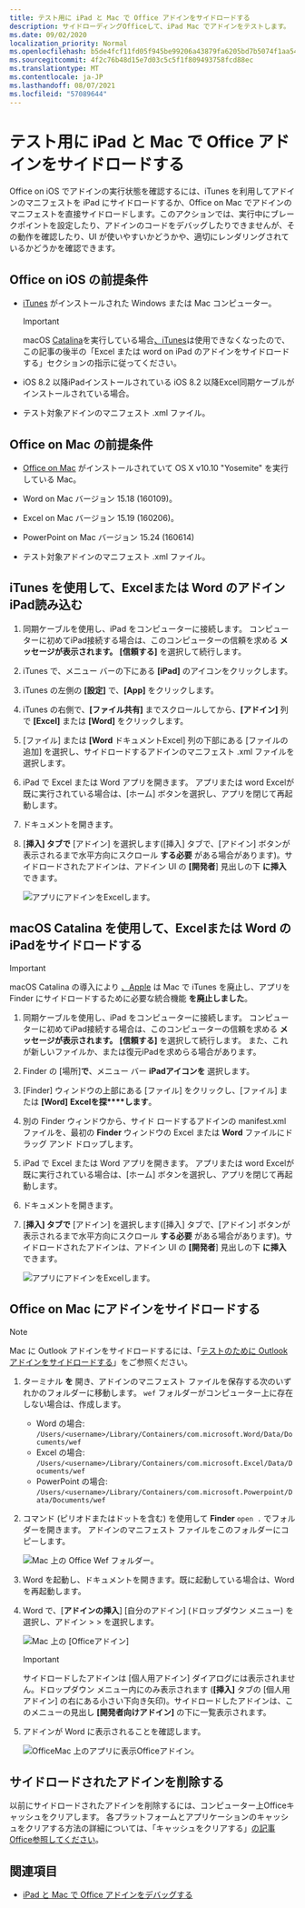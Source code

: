 ```yaml
---
title: テスト用に iPad と Mac で Office アドインをサイドロードする
description: サイドローディングOfficeして、iPad Mac でアドインをテストします。
ms.date: 09/02/2020
localization_priority: Normal
ms.openlocfilehash: b5de4fcf11fd05f945be99206a43879fa6205bd7b5074f1aa542528adc7a5772
ms.sourcegitcommit: 4f2c76b48d15e7d03c5c5f1f809493758fcd88ec
ms.translationtype: MT
ms.contentlocale: ja-JP
ms.lasthandoff: 08/07/2021
ms.locfileid: "57089644"
---
```

# <a name="sideload-office-add-ins-on-ipad-and-mac-for-testing"></a>テスト用に iPad と Mac で Office アドインをサイドロードする

Office on iOS でアドインの実行状態を確認するには、iTunes を利用してアドインのマニフェストを iPad にサイドロードするか、Office on Mac でアドインのマニフェストを直接サイドロードします。このアクションでは、実行中にブレークポイントを設定したり、アドインのコードをデバッグしたりできませんが、その動作を確認したり、UI が使いやすいかどうかや、適切にレンダリングされているかどうかを確認できます。

## <a name="prerequisites-for-office-on-ios"></a>Office on iOS の前提条件

- [iTunes](https://www.apple.com/itunes/download/) がインストールされた Windows または Mac コンピューター。
  > [!IMPORTANT]
  > macOS [Catalina](#sideload-an-add-in-on-excel-or-word-on-ipad-using-macos-catalina)を実行している場合[、iTunes](https://support.apple.com/HT210200)は使用できなくなったので、この記事の後半の「Excel または word on iPad のアドインをサイドロードする」セクションの指示に従ってください。

- iOS 8.2 以降iPadインストールされている iOS [](https://apps.apple.com/app/microsoft-excel/id586683407) 8.2 以降Excel同期ケーブルがインストールされている場合。 [](https://apps.apple.com/app/microsoft-word/id586447913)

- テスト対象アドインのマニフェスト .xml ファイル。

## <a name="prerequisites-for-office-on-mac"></a>Office on Mac の前提条件

- [Office on Mac](https://products.office.com/buy/compare-microsoft-office-products?tab=omac) がインストールされていて OS X v10.10 "Yosemite" を実行している Mac。

- Word on Mac バージョン 15.18 (160109)。

- Excel on Mac バージョン 15.19 (160206)。

- PowerPoint on Mac バージョン 15.24 (160614)

- テスト対象アドインのマニフェスト .xml ファイル。

## <a name="sideload-an-add-in-on-excel-or-word-on-ipad-using-itunes"></a>iTunes を使用して、Excelまたは Word のアドインiPad読み込む

1. 同期ケーブルを使用し、iPad をコンピューターに接続します。 コンピューターに初めてiPad接続する場合は、このコンピューターの信頼を求める **メッセージが表示されます。** **[信頼する]** を選択して続行します。

2. iTunes で、メニュー バーの下にある **[iPad]** のアイコンをクリックします。

3. iTunes の左側の **[設定]** で、**[App]** をクリックします。

4. iTunes の右側で、**[ファイル共有]** までスクロールしてから、**[アドイン]** 列で **[Excel]** または **[Word]** をクリックします。

5. [ファイル] または **[Word** ドキュメントExcel] 列の下部にある [ファイルの追加] を選択し、サイドロードするアドインのマニフェスト .xml ファイルを選択します。

6. iPad で Excel または Word アプリを開きます。 アプリまたは word Excelが既に実行されている場合は、[ホーム] ボタンを選択し、アプリを閉じて再起動します。

7. ドキュメントを開きます。

8. [**挿入] タブで**  [アドイン] を選択します([挿入] タブで、[アドイン] ボタンが表示されるまで水平方向にスクロール **する必要** がある場合があります)。サイドロードされたアドインは、アドイン UI の **[開発者**] 見出しの下 **に挿入** できます。

    ![アプリにアドインをExcelします。](../images/excel-insert-add-in.png)

## <a name="sideload-an-add-in-on-excel-or-word-on-ipad-using-macos-catalina"></a>macOS Catalina を使用して、Excelまたは Word のiPadをサイドロードする

> [!IMPORTANT]
> macOS Catalina の導入により [、Apple](https://support.apple.com/HT210200) は Mac で iTunes を廃止し、アプリを Finder にサイドロードするために必要な統合機能 **を廃止しました**。

1. 同期ケーブルを使用し、iPad をコンピューターに接続します。 コンピューターに初めてiPad接続する場合は、このコンピューターの信頼を求める **メッセージが表示されます。** **[信頼する]** を選択して続行します。 また、これが新しいファイルか、または復元iPadを求めらる場合があります。

2. Finder の [場所]**で**、メニュー バー **iPadアイコンを** 選択します。

3. [Finder] ウィンドウの上部にある [ファイル] をクリックし、[ファイル] または **[Word]** **Excelを探****します**。

4. 別の Finder ウィンドウから、サイド ロードするアドインの manifest.xml ファイルを、最初の **Finder** ウィンドウの Excel または **Word** ファイルにドラッグ アンド ドロップします。

5. iPad で Excel または Word アプリを開きます。 アプリまたは word Excelが既に実行されている場合は、[ホーム] ボタンを選択し、アプリを閉じて再起動します。

6. ドキュメントを開きます。

7. [**挿入] タブで**  [アドイン] を選択します([挿入] タブで、[アドイン] ボタンが表示されるまで水平方向にスクロール **する必要** がある場合があります)。サイドロードされたアドインは、アドイン UI の **[開発者**] 見出しの下 **に挿入** できます。

    ![アプリにアドインをExcelします。](../images/excel-insert-add-in.png)

## <a name="sideload-an-add-in-in-office-on-mac"></a>Office on Mac にアドインをサイドロードする

> [!NOTE]
> Mac に Outlook アドインをサイドロードするには、「[テストのために Outlook アドインをサイドロードする](../outlook/sideload-outlook-add-ins-for-testing.md)」をご参照ください。

1. ターミナル **を** 開き、アドインのマニフェスト ファイルを保存する次のいずれかのフォルダーに移動します。 `wef` フォルダーがコンピューター上に存在しない場合は、作成します。

    - Word の場合: `/Users/<username>/Library/Containers/com.microsoft.Word/Data/Documents/wef`
    - Excel の場合: `/Users/<username>/Library/Containers/com.microsoft.Excel/Data/Documents/wef`
    - PowerPoint の場合: `/Users/<username>/Library/Containers/com.microsoft.Powerpoint/Data/Documents/wef`

2. コマンド (ピリオドまたはドットを含む) を使用して **Finder** `open .` でフォルダーを開きます。 アドインのマニフェスト ファイルをこのフォルダーにコピーします。

    ![Mac 上の Office Wef フォルダー。](../images/all-my-files.png)

3. Word を起動し、ドキュメントを開きます。既に起動している場合は、Word を再起動します。

4. Word で、[**アドインの挿入**] [自分のアドイン] (ドロップダウン メニュー) を選択し、アドイン  >    >  を選択します。

    ![Mac 上の [Officeアドイン]](../images/my-add-ins-wikipedia.png)

    > [!IMPORTANT]
    > サイドロードしたアドインは [個人用アドイン] ダイアログには表示されません。ドロップダウン メニュー内にのみ表示されます (**[挿入]** タブの [個人用アドイン] の右にある小さい下向き矢印)。サイドロードしたアドインは、このメニューの見出し **[開発者向けアドイン]** の下に一覧表示されます。

5. アドインが Word に表示されることを確認します。

    ![OfficeMac 上のアプリに表示Officeアドイン。](../images/lorem-ipsum-wikipedia.png)

## <a name="remove-a-sideloaded-add-in"></a>サイドロードされたアドインを削除する

以前にサイドロードされたアドインを削除するには、コンピューター上Officeキャッシュをクリアします。 各プラットフォームとアプリケーションのキャッシュをクリアする方法の詳細については、「キャッシュをクリアする」[の記事Office参照してください](clear-cache.md)。

## <a name="see-also"></a>関連項目

- [iPad と Mac で Office アドインをデバッグする](debug-office-add-ins-on-ipad-and-mac.md)
